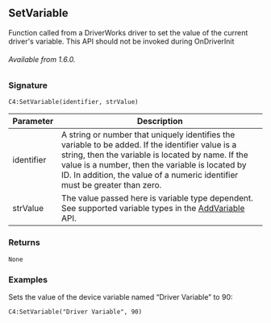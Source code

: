 ## SetVariable

Function called from a DriverWorks driver to set the value of the current driver's variable. This API should not be invoked during OnDriverInit

###### Available from 1.6.0.


### Signature

`C4:SetVariable(identifier, strValue)`	


| Parameter | Description |
| --- | --- |
| identifier | A string or number that uniquely identifies the variable to be added. If the identifier value is a string, then the variable is located by name. If the value is a number, then the variable is located by ID. In addition, the value of a numeric identifier must be greater than zero. |
| strValue | The value passed here is variable type dependent. See supported variable types in the [AddVariable][1] API. | 


### Returns

`None`


### Examples

Sets the value of the device variable named “Driver Variable” to 90:

`C4:SetVariable("Driver Variable", 90)`



[1]:	https://control4.github.io/docs-driverworks-api/#addvariable